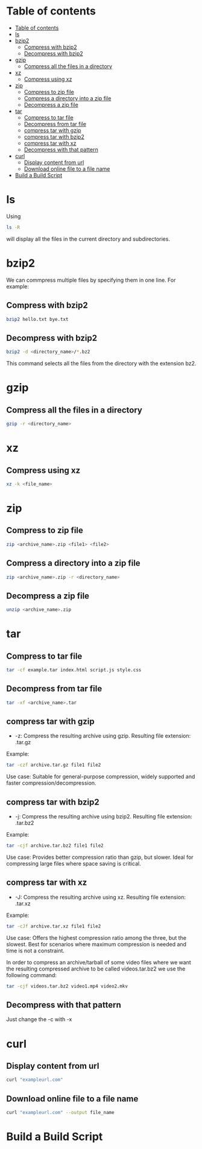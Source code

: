 # Table of contents
- [Table of contents](#table-of-contents)
- [ls](#ls)
- [bzip2](#bzip2)
  - [Compress with bzip2](#compress-with-bzip2)
  - [Decompress with bzip2](#decompress-with-bzip2)
- [gzip](#gzip)
  - [Compress all the files in a directory](#compress-all-the-files-in-a-directory)
- [xz](#xz)
  - [Compress using xz](#compress-using-xz)
- [zip](#zip)
  - [Compress to zip file](#compress-to-zip-file)
  - [Compress a directory into a zip file](#compress-a-directory-into-a-zip-file)
  - [Decompress a zip file](#decompress-a-zip-file)
- [tar](#tar)
  - [Compress to tar file](#compress-to-tar-file)
  - [Decompress from tar file](#decompress-from-tar-file)
  - [compress tar with gzip](#compress-tar-with-gzip)
  - [compress tar with bzip2](#compress-tar-with-bzip2)
  - [compress tar with xz](#compress-tar-with-xz)
  - [Decompress with that pattern](#decompress-with-that-pattern)
- [curl](#curl)
  - [Display content from url](#display-content-from-url)
  - [Download online file to a file name](#download-online-file-to-a-file-name)
- [Build a Build Script](#build-a-build-script)

# ls 
Using

```bash 
ls -R
```

will display all the files in the current directory and subdirectories. 


# bzip2 
We can commpress multiple files by specifying them in one line. For example:

## Compress with bzip2

```bash 
bzip2 hello.txt bye.txt
```

## Decompress with bzip2 

```bash 
bzip2 -d <directory_name>/*.bz2
```

This command selects all the files from the directory with the extension bz2. 


# gzip
## Compress all the files in a directory 

```bash 
gzip -r <directory_name>
```


# xz 
## Compress using xz 

```bash 
xz -k <file_name> 
```


# zip
## Compress to zip file
```bash 
zip <archive_name>.zip <file1> <file2> 
```


## Compress a directory into a zip file

```bash
zip <archive_name>.zip -r <directory_name>
```

## Decompress a zip file 
```bash
unzip <archive_name>.zip
```


# tar
## Compress to tar file
```bash 
tar -cf example.tar index.html script.js style.css
```

## Decompress from tar file 
```bash 
tar -xf <archive_name>.tar
```

## compress tar with gzip
- -z: Compress the resulting archive using gzip. Resulting file extension: .tar.gz 

Example:
```bash 
tar -czf archive.tar.gz file1 file2
```
Use case: Suitable for general-purpose compression, widely supported and faster compression/decompression.

## compress tar with bzip2
- -j: Compress the resulting archive using bzip2. Resulting file extension: .tar.bz2

Example:
```bash 
tar -cjf archive.tar.bz2 file1 file2
```
Use case: Provides better compression ratio than gzip, but slower. Ideal for compressing large files where space saving is critical.

## compress tar with xz
- -J: Compress the resulting archive using xz. Resulting file extension: .tar.xz 

Example:
```bash 
tar -cJf archive.tar.xz file1 file2
```
Use case: Offers the highest compression ratio among the three, but the slowest. Best for scenarios where maximum compression is needed and time is not a constraint.

In order to compress an archive/tarball of some video files where we want the resulting compressed archive to be called videos.tar.bz2 we use the following command: 

```bash 
tar -cjf videos.tar.bz2 video1.mp4 video2.mkv
```

## Decompress with that pattern 
Just change the -c with -x 



# curl

## Display content from url
```bash 
curl "exampleurl.com"
```

## Download online file to a file name
```bash 
curl "exampleurl.com" --output file_name
```


# Build a Build Script 
